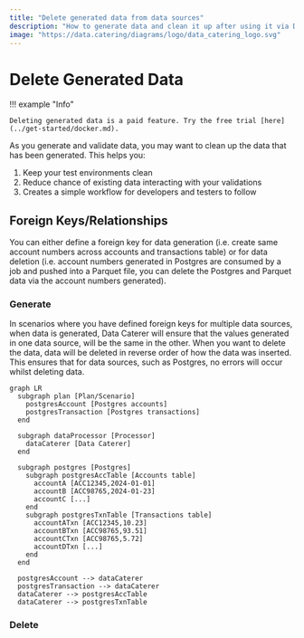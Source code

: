 ```yaml
---
title: "Delete generated data from data sources"
description: "How to generate data and clean it up after using it via Data Caterer. Includes deleting data with foreign keys/relationships or data pushed to other data sources from consuming generated data via a service or job."
image: "https://data.catering/diagrams/logo/data_catering_logo.svg"
---
```


# Delete Generated Data

!!! example "Info"

    Deleting generated data is a paid feature. Try the free trial [here](../get-started/docker.md).

As you generate and validate data, you may want to clean up the data that has been generated. This helps you:

1. Keep your test environments clean
2. Reduce chance of existing data interacting with your validations
3. Creates a simple workflow for developers and testers to follow

## Foreign Keys/Relationships

You can either define a foreign key for data generation (i.e. create same account numbers across accounts and transactions table)
or for data deletion (i.e. account numbers generated in Postgres are consumed by a job and pushed into a Parquet file, you 
can delete the Postgres and Parquet data via the account numbers generated).

### Generate

In scenarios where you have defined foreign keys for multiple data sources, when data is generated, Data Caterer will ensure
that the values generated in one data source, will be the same in the other. When you want to delete the data, data will
be deleted in reverse order of how the data was inserted. This ensures that for data sources, such as Postgres, no errors
will occur whilst deleting data.

``` mermaid
graph LR
  subgraph plan [Plan/Scenario]
    postgresAccount [Postgres accounts]
    postgresTransaction [Postgres transactions]
  end
  
  subgraph dataProcessor [Processor]
    dataCaterer [Data Caterer]
  end
  
  subgraph postgres [Postgres]
    subgraph postgresAccTable [Accounts table]
      accountA [ACC12345,2024-01-01]
      accountB [ACC98765,2024-01-23]
      accountC [...]
    end
    subgraph postgresTxnTable [Transactions table]
      accountATxn [ACC12345,10.23]
      accountBTxn [ACC98765,93.51]
      accountCTxn [ACC98765,5.72]
      accountDTxn [...]
    end
  end
  
  postgresAccount --> dataCaterer
  postgresTransaction --> dataCaterer
  dataCaterer --> postgresAccTable
  dataCaterer --> postgresTxnTable
```

### Delete
